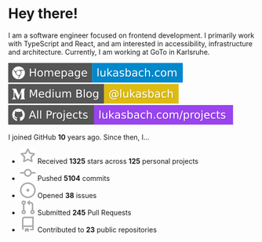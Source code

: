 # Hey there!

I am a software engineer focused on frontend development. I primarily work with TypeScript and React, and am interested in accessibility, infrastructure and architecture. Currently, I am working at GoTo in Karlsruhe.

[![Homepage](./icons/homepage.svg)](https://lukasbach.com)
[![Medium Blog](./icons/medium.svg)](https://medium.com/@lukasbach)
[![My Projects](./icons/projects.svg)](https://lukasbach.com/projects)

I joined GitHub **10** years ago. Since then, I...

- ![](./icons/star.svg) Received **1325** stars across **125** personal projects
- ![](./icons/commit.svg) Pushed **5104** commits
- ![](./icons/issues.svg) Opened **38** issues
- ![](./icons/pr.svg) Submitted **245** Pull Requests
- ![](./icons/repo.svg) Contributed to **23** public repositories
